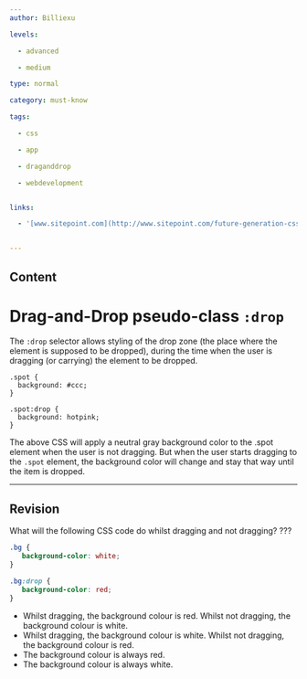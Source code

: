 ```yaml
---
author: Billiexu

levels:

  - advanced

  - medium

type: normal

category: must-know

tags:

  - css

  - app

  - draganddrop

  - webdevelopment


links:

  - '[www.sitepoint.com](http://www.sitepoint.com/future-generation-css-selectors-level-4/){website}'


---
```

## Content
# Drag-and-Drop pseudo-class `:drop`

The `:drop` selector allows styling of the drop zone (the place where the element is supposed to be dropped), during the time when the user is dragging (or carrying) the element to be dropped.

```
.spot {
  background: #ccc;
}

.spot:drop {
  background: hotpink;
}

```

The above CSS will apply a neutral gray background color to the .spot element when the user is not dragging. But when the user starts dragging to the `.spot` element, the background color will change and stay that way until the item is dropped.

---
## Revision

What will the following CSS code do whilst dragging and not dragging? ???
```css
.bg {
   background-color: white;
}

.bg:drop {
   background-color: red;
}
```


* Whilst dragging, the background colour is red. Whilst not dragging, the background colour is white.
* Whilst dragging, the background colour is white. Whilst not dragging, the background colour is red.
* The background colour is always red.
* The background colour is always white.

